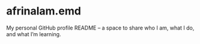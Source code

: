 # afrinalam.emd
 My personal GitHub profile README – a space to share who I am, what I do, and what I’m learning.
